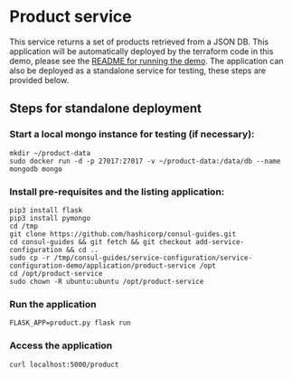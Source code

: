 # Product service

This service returns a set of products retrieved from a JSON DB. This application will be automatically deployed by the terraform code in this demo, please see the [README for running the demo](terraform/aws/README.md). The application can also be deployed as a standalone service for testing, these steps are provided below.

## Steps for standalone deployment

### Start a local mongo instance for testing (if necessary):
```
mkdir ~/product-data
sudo docker run -d -p 27017:27017 -v ~/product-data:/data/db --name mongodb mongo
```
### Install pre-requisites and the listing application:
```
pip3 install flask
pip3 install pymongo
cd /tmp
git clone https://github.com/hashicorp/consul-guides.git
cd consul-guides && git fetch && git checkout add-service-configuration && cd ..
sudo cp -r /tmp/consul-guides/service-configuration/service-configuration-demo/application/product-service /opt
cd /opt/product-service
sudo chown -R ubuntu:ubuntu /opt/product-service
```

### Run the application
```
FLASK_APP=product.py flask run
```

### Access the application
```
curl localhost:5000/product
```
